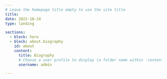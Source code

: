 ```yaml
---
# Leave the homepage title empty to use the site title
title:
date: 2022-10-24
type: landing

sections:
  - block: hero
  - block: about.biography
    id: about
    content:
      title: Biography
      # Choose a user profile to display (a folder name within `content/authors/`)
      username: admin

---
```

